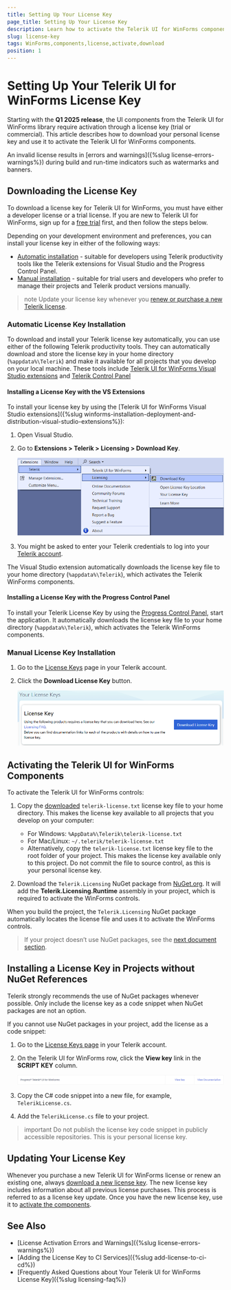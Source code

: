 ```yaml
---
title: Setting Up Your License Key
page_title: Setting Up Your License Key
description: Learn how to activate the Telerik UI for WinForms components by downloading and setting up your Telerik components license key.
slug: license-key
tags: WinForms,components,license,activate,download
position: 1
---
```


# Setting Up Your Telerik UI for WinForms License Key

Starting with the __Q1 2025 release__, the UI components from the Telerik UI for WinForms library require activation through a license key (trial or commercial). This article describes how to download your personal license key and use it to activate the Telerik UI for WinForms components.

An invalid license results in [errors and warnings]({%slug license-errors-warnings%}) during build and run-time indicators such as watermarks and banners.

## Downloading the License Key

To download a license key for Telerik UI for WinForms, you must have either a developer license or a trial license. If you are new to Telerik UI for WinForms, sign up for a [free trial](https://www.telerik.com/try/ui-for-WinForms) first, and then follow the steps below.

Depending on your development environment and preferences, you can install your license key in either of the following ways: 

* [Automatic installation](#automatic-license-key-installation) - suitable for developers using Telerik productivity tools like the Telerik extensions for Visual Studio and the Progress Control Panel.
* [Manual installation](#manual-license-key-installation) - suitable for trial users and developers who prefer to manage their projects and Telerik product versions manually.

>note Update your license key whenever you [renew or purchase a new Telerik license](#updating-your-license-key).

### Automatic License Key Installation

To download and install your Telerik license key automatically, you can use either of the following Telerik productivity tools. They can automatically download and store the license key in your home directory (`%appdata%\Telerik`) and make it available for all projects that you develop on your local machine. 
These tools include [Telerik UI for WinForms Visual Studio extensions](#installing-a-license-key-with-the-vs-extensions) and [Telerik Control Panel](#installing-a-license-key-with-the-progress-control-panel)

#### Installing a License Key with the VS Extensions

To install your license key by using the [Telerik UI for WinForms Visual Studio extensions]({%slug winforms-installation-deployment-and-distribution-visual-studio-extensions%}):

1. Open Visual Studio.
1. Go to **Extensions > Telerik > Licensing > Download Key**.

    ![Installing a License Key with the VS Extensions](./images/install-license-key-VS-extensions.png)
1. You might be asked to enter your Telerik credentials to log into your [Telerik account](https://www.telerik.com/account/).

 The Visual Studio extension automatically downloads the license key file to your home directory (`%appdata%\Telerik`), which activates the Telerik WinForms components.


#### Installing a License Key with the Progress Control Panel

To install your Telerik License Key by using the [Progress Control Panel](https://docs.telerik.com/controlpanel/introduction), start the application. It automatically downloads the license key file to your home directory (`%appdata%\Telerik`), which activates the Telerik WinForms components.

### Manual License Key Installation

1. Go to the [License Keys](https://www.telerik.com/account/your-licenses/license-keys) page in your Telerik account.

1. Click the **Download License Key** button.

    ![Download a Telerik UI for WinForms License Key](./images/download-license-key.png)


## Activating the Telerik UI for WinForms Components

To activate the Telerik UI for WinForms controls:

1. Copy the [downloaded](#downloading-the-license-key) `telerik-license.txt` license key file to your home directory. This makes the license key available to all projects that you develop on your computer:

    * For Windows: `%AppData%\Telerik\telerik-license.txt`
    * For Mac/Linux: `~/.telerik/telerik-license.txt`
    * Alternatively, copy the `telerik-license.txt` license key file to the root folder of your project. This makes the license key available only to this project. Do not commit the file to source control, as this is your personal license key.

1. Download the `Telerik.Licensing` NuGet package from [NuGet.org](https://www.nuget.org/). It will add the **Telerik.Licensing.Runtime** assembly in your project, which is required to activate the WinForms controls.

When you build the project, the `Telerik.Licensing` NuGet package automatically locates the license file and uses it to activate the WinForms controls.

> If your project doesn’t use NuGet packages, see the [next document section](#installing-a-license-key-in-projects-without-nuget-references).

## Installing a License Key in Projects without NuGet References

Telerik strongly recommends the use of NuGet packages whenever possible. Only include the license key as a code snippet when NuGet packages are not an option.

If you cannot use NuGet packages in your project, add the license as a code snippet:

1. Go to the [License Keys page](https://www.telerik.com/account/your-licenses/license-keys) in your Telerik account.

1. On the Telerik UI for WinForms row, click the **View key** link in the **SCRIPT KEY** column.

    ![Download a Telerik UI for WinForms Script Key](./images/download-script-key.png)

1. Copy the C# code snippet into a new file, for example, `TelerikLicense.cs`.

1. Add the `TelerikLicense.cs` file to your project.

>important Do not publish the license key code snippet in publicly accessible repositories. This is your personal license key.


## Updating Your License Key

Whenever you purchase a new Telerik UI for WinForms license or renew an existing one, always [download a new license key](#downloading-the-license-key). The new license key includes information about all previous license purchases. This process is referred to as a license key update. Once you have the new license key, use it to [activate the components](#activating-the-telerik-ui-for-net-winforms-components).

## See Also

* [License Activation Errors and Warnings]({%slug license-errors-warnings%})
* [Adding the License Key to CI Services]({%slug add-license-to-ci-cd%})
* [Frequently Asked Questions about Your Telerik UI for WinForms License Key]({%slug licensing-faq%})

